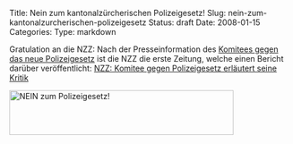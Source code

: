 Title: Nein zum kantonalzürcherischen Polizeigesetz!
Slug: nein-zum-kantonalzurcherischen-polizeigesetz
Status: draft
Date: 2008-01-15
Categories:
Type: markdown

Gratulation an die NZZ: Nach der Presseinformation des [Komitees gegen das neue Polizeigesetz](http://www.polizeigesetz.ch/) ist die NZZ die erste Zeitung, welche einen Bericht darüber veröffentlicht: [NZZ: Komitee gegen Polizeigesetz erläutert seine Kritik](http://www.nzz.ch/nachrichten/zuerich/komitee_gegen_polizeigesetz_erlaeutert_seine_kritik__1.651780.html)

<a href="http://www.polizeigesetz.ch/" title="NEIN zum Polizeigesetz!"><img style="border: none" src="http://www.polizeigesetz.ch/media/banner/polizeigesetz_banner2_400x80.jpg" alt="NEIN zum Polizeigesetz!" width="400" height="80" /></a>
